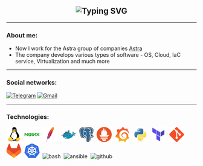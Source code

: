 <h2 align="center">
  <img src="https://readme-typing-svg.herokuapp.com?font=Lexend+Exa&weight=200&size=86&duration=4000&pause=1000&color=EFEFEF&background=1B1B1B00&center=false&vCenter=true&width=2641&height=120&lines=Hello;My+name+is+Artem;i'm+a+novice+DevOps+engineer" alt="Typing SVG" />
</h2>

---

### About me:

- Now I work for the Astra group of companies <a href="https://astragroup.ru">Astra</a>
- The company develops various types of software - OS, Cloud, IaC service, Virtualization and much more
  
---

### Social networks:

<a href="https://t.me/e63artem">![Telegram](https://img.shields.io/badge/Telegram-1B1B1B?style=for-the-badge&logo=telegram&logoColor=EFEFEF)</a>
<a href="mailto:evseev4artem@gmail.com">![Gmail](https://img.shields.io/badge/Gmail-1B1B1B?style=for-the-badge&logo=gmail&logoColor=EFEFEF)</a>

---

### Technologies:

<div>
  <img src="https://github.com/devicons/devicon/blob/master/icons/linux/linux-original.svg" title="linux" alt="linux" width="40" height="40"/>&nbsp
  <img src="https://github.com/devicons/devicon/blob/master/icons/nginx/nginx-original.svg" title="nginx" alt="nginx" width="40" height="40"/>&nbsp
  <img src="https://github.com/devicons/devicon/blob/master/icons/apache/apache-original.svg" title="apache" alt="apache" width="40" height="40"/>&nbsp
  <img src="https://github.com/devicons/devicon/blob/master/icons/docker/docker-original.svg" title="docker" alt="docker" width="40" height="40"/>&nbsp
  <img src="https://github.com/devicons/devicon/blob/master/icons/postgresql/postgresql-original.svg" title="postgresql" alt="postgresql" width="40" height="40"/>&nbsp
  <img src="https://github.com/devicons/devicon/blob/master/icons/prometheus/prometheus-original.svg" title="prometheus" alt="prometheus" width="40" height="40"/>&nbsp
  <img src="https://github.com/devicons/devicon/blob/master/icons/grafana/grafana-original.svg" title="grafana" alt="grafana" width="40" height="40"/>&nbsp
  <img src="https://github.com/devicons/devicon/blob/master/icons/python/python-original.svg" title="python" alt="python" width="40" height="40"/>&nbsp
  <img src="https://github.com/devicons/devicon/blob/master/icons/terraform/terraform-original.svg" title="terraform" alt="terraform" width="40" height="40"/>&nbsp
  <img src="https://github.com/devicons/devicon/blob/master/icons/git/git-original.svg" title="git" alt="git" width="40" height="40"/>&nbsp
  <img src="https://github.com/devicons/devicon/blob/master/icons/gitlab/gitlab-original.svg" title="gitlab" alt="gitlab" width="40" height="40"/>&nbsp  
  <img src="https://github.com/devicons/devicon/blob/master/icons/kubernetes/kubernetes-original.svg" title="kubernetes" alt="kubernetes" width="40" height="40"/>&nbsp
  <img src="https://upload.wikimedia.org/wikipedia/commons/thumb/4/4b/Bash_Logo_Colored.svg/512px-Bash_Logo_Colored.svg.png?20180723054350" title="bash" alt="bash" width="40" height="40"/>&nbsp
  <img src="https://sloopstash.com/assets/image/training/ansible/icon.svg" title="ansible" alt="ansible" width="40" height="40"/>&nbsp
  <img src="https://www.svgrepo.com/show/475654/github-color.svg" title="github" alt="github" width="40" height="40"/>&nbsp
  
</div>

</table>
